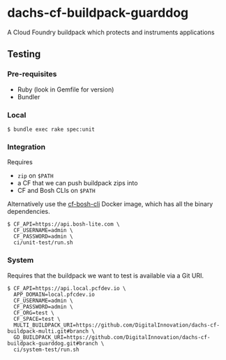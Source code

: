 # dachs-cf-buildpack-guarddog

A Cloud Foundry buildpack which protects and instruments applications

## Testing

### Pre-requisites

* Ruby (look in Gemfile for version)
* Bundler

### Local

```
$ bundle exec rake spec:unit
```

### Integration

Requires

* `zip` on `$PATH`
* a CF that we can push buildpack zips into
* CF and Bosh CLIs on `$PATH`

Alternatively use the [cf-bosh-cli](https://github.com/Orange-OpenSource/orange-cf-bosh-cli) Docker image, which has all the binary dependencies.

```
$ CF_API=https://api.bosh-lite.com \
  CF_USERNAME=admin \
  CF_PASSWORD=admin \
  ci/unit-test/run.sh
```

### System

Requires that the buildpack we want to test is available via a Git URI.

```
$ CF_API=https://api.local.pcfdev.io \
  APP_DOMAIN=local.pfcdev.io
  CF_USERNAME=admin \
  CF_PASSWORD=admin \
  CF_ORG=test \
  CF_SPACE=test \
  MULTI_BUILDPACK_URI=https://github.com/DigitalInnovation/dachs-cf-buildpack-multi.git#branch \
  GD_BUILDPACK_URI=https://github.com/DigitalInnovation/dachs-cf-buildpack-guarddog.git#branch \
  ci/system-test/run.sh
```
